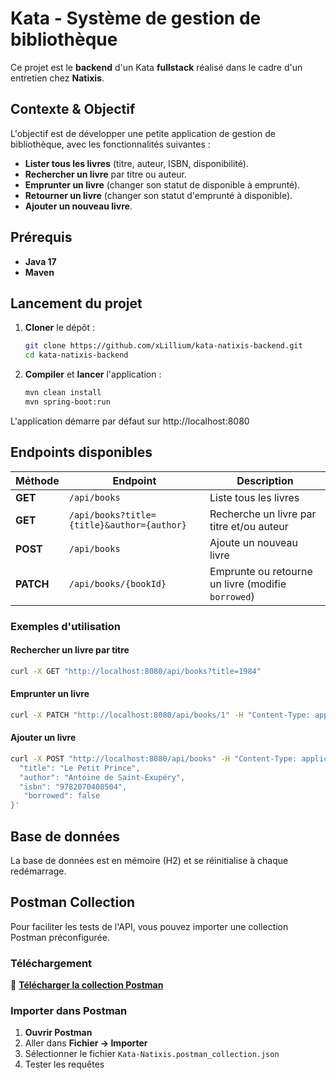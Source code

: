 # Kata - Système de gestion de bibliothèque

Ce projet est le **backend** d'un Kata **fullstack** réalisé dans le cadre d'un entretien chez **Natixis**.

## Contexte & Objectif

L'objectif est de développer une petite application de gestion de bibliothèque, avec les fonctionnalités suivantes :

- **Lister tous les livres** (titre, auteur, ISBN, disponibilité).
- **Rechercher un livre** par titre ou auteur.
- **Emprunter un livre** (changer son statut de disponible à emprunté).
- **Retourner un livre** (changer son statut d'emprunté à disponible).
- **Ajouter un nouveau livre**.

## Prérequis

- **Java 17**
- **Maven**

## Lancement du projet

1. **Cloner** le dépôt :
   ```bash
   git clone https://github.com/xLillium/kata-natixis-backend.git
   cd kata-natixis-backend

2. **Compiler** et **lancer** l'application :
    ```bash
    mvn clean install
    mvn spring-boot:run

L'application démarre par défaut sur http://localhost:8080

## Endpoints disponibles

| Méthode   | Endpoint                                   | Description                                        |
|-----------|--------------------------------------------|----------------------------------------------------|
| **GET**   | `/api/books`                               | Liste tous les livres                              |
| **GET**   | `/api/books?title={title}&author={author}` | Recherche un livre par titre et/ou auteur          |
| **POST**  | `/api/books`                               | Ajoute un nouveau livre                            |
| **PATCH** | `/api/books/{bookId}`                      | Emprunte ou retourne un livre (modifie `borrowed`) |

### **Exemples d'utilisation**

#### **Rechercher un livre par titre**

   ```bash
   curl -X GET "http://localhost:8080/api/books?title=1984"
   ``` 

#### **Emprunter un livre**

   ```bash
   curl -X PATCH "http://localhost:8080/api/books/1" -H "Content-Type: application/json" -d '{"borrowed": true}'   ``` 
   ```

#### **Ajouter un livre**

   ```bash
   curl -X POST "http://localhost:8080/api/books" -H "Content-Type: application/json" -d '{
     "title": "Le Petit Prince",
     "author": "Antoine de Saint-Exupéry",
     "isbn": "9782070408504",
      "borrowed": false
   }'
   ```

## Base de données
La base de données est en mémoire (H2) et se réinitialise à chaque redémarrage.


## Postman Collection

Pour faciliter les tests de l'API, vous pouvez importer une collection Postman préconfigurée.

### **Téléchargement**
📌 **[Télécharger la collection Postman](https://github.com/xLillium/kata-natixis-backend/raw/main/Kata%20Natixis.postman_collection.json)**

### **Importer dans Postman**
1.  **Ouvrir Postman**  
2. Aller dans **Fichier → Importer**  
3. Sélectionner le fichier `Kata-Natixis.postman_collection.json`  
4. Tester les requêtes 